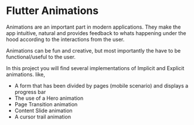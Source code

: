 # Flutter Animations

Animations are an important part in modern applications.
They make the app intuitive, natural and provides feedback to whats happening under the hood according to the interactions from the user.

Animations can be fun and creative, but most importantly the have to be functional/useful to the user. 

In this project you will find several implementations of Implicit and Explicit animations. like, 

- A form that has been divided by pages (mobile scenario) and displays a progress bar
- The use of a Hero animation
- Page Transition animation
- Content Slide animation
- A cursor trail animation
